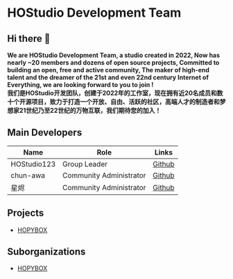# HOStudio Development Team
## Hi there 👋
<b>We are HOStudio Development Team, a studio created in 2022, Now has nearly ~20 members and dozens of open source projects, Committed to building an open, free and active community, The maker of high-end talent and the dreamer of the 21st and even 22nd century Internet of Everything, we are looking forward to you to join !<br>
我们是HOStudio开发团队，创建于2022年的工作室，现在拥有近20名成员和数十个开源项目，致力于打造一个开放、自由、活跃的社区，高端人才的制造者和梦想家21世纪乃至22世纪的万物互联，我们期待您的加入！</b>

## Main Developers
**Name**|**Role**|**Links**|
--------|--------|---------|
HOStudio123|Group Leader|[Github](https://github.com/HOStudio123)
chun-awa|Community Administrator|[Github](https://github.com/chun-awa)
星烬|Community Administrator|[Github](https://github.com/206918)

## Projects
- [HOPYBOX](https://github.com/HOStudio123/HOPYBOX)

## Suborganizations
- [HOPYBOX](https://github.com/HOPYBOX)
